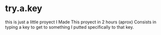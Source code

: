 # try.a.key
this is just a little proyect
I Made This proyect in 2 hours (aprox)
Consists in typing a key to get to something
I putted specifically to that key.
